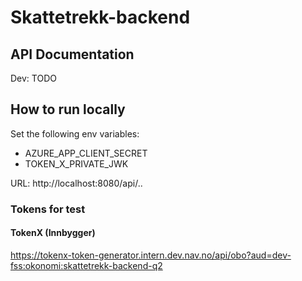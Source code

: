 # Skattetrekk-backend
## API Documentation
Dev: TODO
## How to run locally
Set the following env variables:
* AZURE_APP_CLIENT_SECRET
* TOKEN_X_PRIVATE_JWK

URL: http://localhost:8080/api/..

### Tokens for test
#### TokenX (Innbygger)
https://tokenx-token-generator.intern.dev.nav.no/api/obo?aud=dev-fss:okonomi:skattetrekk-backend-q2
